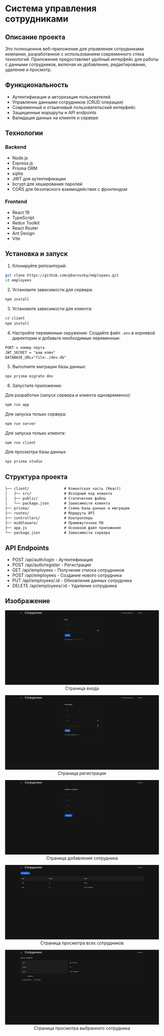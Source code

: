 # Система управления сотрудниками

## Описание проекта

Это полноценное веб-приложение для управления сотрудниками компании, разработанное с использованием современного стека технологий. Приложение предоставляет удобный интерфейс для работы с данными сотрудников, включая их добавление, редактирование, удаление и просмотр.

## Функциональность

- Аутентификация и авторизация пользователей
- Управление данными сотрудников (CRUD операции)
- Современный и отзывчивый пользовательский интерфейс
- Защищенные маршруты и API endpoints
- Валидация данных на клиенте и сервере

## Технологии

### Backend

- Node.js
- Express.js
- Prisma ORM
- sqlite
- JWT для аутентификации
- bcrypt для хеширования паролей
- CORS для безопасного взаимодействия с фронтендом

### Frontend

- React 19
- TypeScript
- Redux Toolkit
- React Router
- Ant Design
- Vite

## Установка и запуск

1. Клонируйте репозиторий:

```bash
git clone https://github.com/pbarovsky/employees.git
cd employees
```

2. Установите зависимости для сервера:

```bash
npm install
```

3. Установите зависимости для клиента:

```bash
cd client
npm install
```

4. Настройте переменные окружения:
   Создайте файл `.env` в корневой директории и добавьте необходимые переменные:

```
PORT = номер порта
JWT_SECRET = "ваш ключ"
DATABASE_URL="file:./dev.db"
```

5. Выполните миграции базы данных:

```bash
npx prisma migrate dev
```

6. Запустите приложение:

Для разработки (запуск сервера и клиента одновременно):

```bash
npm run app
```

Для запуска только сервера:

```bash
npm run server
```

Для запуска только клиента:

```bash
npm run client
```

Для просмотра базы данных

```bash
npx prisma studio
```

## Структура проекта

```
├── client/                # Клиентская часть (React)
│   ├── src/               # Исходный код клиента
│   ├── public/            # Статические файлы
│   └── package.json       # Зависимости клиента
├── prisma/                # Схема базы данных и миграции
├── routes/                # Маршруты API
├── controllers/           # Контроллеры
├── middleware/            # Промежуточное ПО
├── app.js                 # Основной файл приложения
└── package.json           # Зависимости сервера
```

## API Endpoints

- POST /api/auth/login - Аутентификация
- POST /api/auth/register - Регистрация
- GET /api/employees - Получение списка сотрудников
- POST /api/employees - Создание нового сотрудника
- PUT /api/employees/:id - Обновление данных сотрудника
- DELETE /api/employees/:id - Удаление сотрудника

## Изображение

<p align="center">
  <img src="./images/1.png" alt="Описание изображения 1">
  <br>Страница входа
</p>

<p align="center">
  <img src="./images/2.png" alt="Описание изображения 2">
  <br>Страница регистрации
</p>

<p align="center">
  <img src="./images/3.png" alt="Описание изображения 3">
  <br>Страница добавления сотрудника
</p>

<p align="center">
  <img src="./images/4.png" alt="Описание изображения 4">
  <br>Страница просмотра всех сотрудников
</p>

<p align="center">
  <img src="./images/5.png" alt="Описание изображения 5">
  <br>Страница просмотра выбранного сотрудника
</p>
